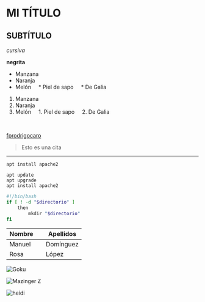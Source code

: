 # MI TÍTULO

## SUBTÍTULO

<!-- FORMATOS -->

*cursiva*

**negrita**

<!-- LISTAS -->

* Manzana
* Naranja
* Melón
    * Piel de sapo
    * De Galia

1. Manzana
2. Naranja
3. Melón
    1. Piel de sapo
    2. De Galia

    <!-- ENLACES -->

[fprodrigocaro](https://fprodrigocaro.org)

<!-- CITAS -->

> Esto es una cita

<!-- LINEA HORIZONTAL -->

---
<!-- CÓDIGO -->

`apt install apache2`

```
apt update
apt upgrade
apt install apache2

```

<!-- CÓDIGOS CON COLORES -->

```sh
#!/bin/bash
if [ ! -d "$directorio" ]
    then
        mkdir "$directorio"
fi
```

<!-- TABLAS -->

| Nombre    | Apellidos |
|-----------| ----------|
|Manuel     | Domínguez |
|Rosa       | López     |

<!-- IMÁGENES -->

<!-- google: goku rtve -->
![Goku](https://img.rtve.es/imagenes/exposicion-muestra-origenes-dragon-ball/1657019154219.jpg)

<!-- En nuestro directorio -->

![Mazinger Z](/img/mazingerz.jpg)

<!-- En un subdirectorio -->

![heidi](/img/heidi.jpeg)
